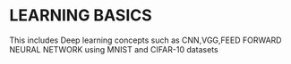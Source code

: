 # LEARNING BASICS

 This includes Deep learning concepts such as CNN,VGG,FEED FORWARD NEURAL NETWORK using MNIST and CIFAR-10 datasets
